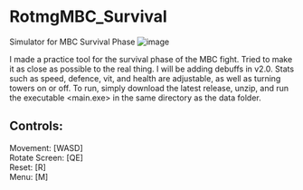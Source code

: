 # RotmgMBC_Survival
Simulator for MBC Survival Phase
![image](https://github.com/PermeableMaple1/RotmgMBC_Survival/assets/123516926/cf210156-e74a-45ff-81e9-5e3b5620df11)

I made a practice tool for the survival phase of the MBC fight. Tried to make it as close as possible to the real thing. I will be adding debuffs in v2.0. Stats such as speed, defence, vit, and health are adjustable, as well as turning towers on or off. To run, simply download the latest release, unzip, and run the executable <main.exe> in the same directory as the data folder.

## Controls:
Movement: [WASD]  
Rotate Screen: [QE]  
Reset: [R]  
Menu: [M]  
